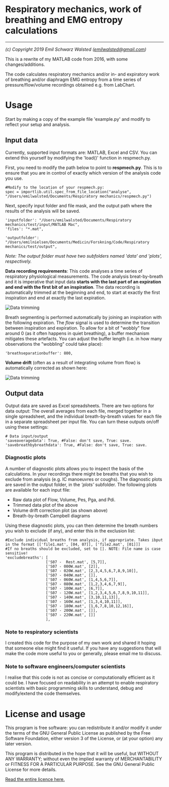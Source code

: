# Respiratory mechanics, work of breathing and EMG entropy calculations
------------------------------------------------------------------------ 
_(c) Copyright 2019 Emil Schwarz Walsted (emilwalsted@gmail.com)_

This is a rewrite of my MATLAB code from 2016, with some changes/additions.

The code calculates respiratory mechanics and/or in- and expiratory work of 
breathing and/or diaphragm EMG entropy from a time series of 
pressure/flow/volume recordings obtained  e.g. from LabChart.

# Usage

Start by making a copy of the example file 'example.py' and modify to reflect your setup and analysis.

## Input data

Currently, supported input formats are: MATLAB, Excel and CSV. You can extend
this yourself by modifying the 'load()' function in respmech.py.

First, you need to modify the path below to point to **respmech.py**. This is to ensure that you are in control of exactly which version of the analysis code you use.

```
#Modify to the location of your respmech.py:
spec = importlib.util.spec_from_file_location("analyse", "/Users/emilwalsted/Documents/Respiratory mechanics/respmech.py")
```

Next, specify input folder and file mask, and the output path where the results of the analysis will be saved. 

```
'inputfolder': "/Users/emilwalsted/Documents/Respiratory mechanics/test/input/MATLAB Mac",
'files': "*.mat",
    
'outputfolder': "/Users/emilnielsen/Documents/Medicin/Forskning/Code/Respiratory mechanics/test/output", 
```
_Note: The output folder must have two subfolders named 'data' and 'plots', respectively._

**Data recording requirements**: This code analyses a time series of respiratory physiological measurements. The code analysis breat-by-breath and it is imperative that input data **starts with the last part of an expiration and end with the first bit of an inspiration**. The data recording is automatically trimmed at the beginning and end, to start at exactly the first inspiration and end at exactly the last expiration. 


![Data trimming](https://github.com/emilwalsted/respmechdocs/blob/master/img/datatrim1.png)


Breath segmenting is performed automatically by joining an inspiration with the following expiration. The _flow_ signal is used to determine the transition between inspiration and expiration. To allow for a bit of "wobbly" flow around 0 (as it often happens in quiet breathing), a buffer mechanism mitigates these artefacts. You can adjust the buffer length (i.e. in how many observations the "wobbling" could take place):

```
'breathseparationbuffer': 800,
```

**Volume drift** (often as a result of integrating volume from flow) is automatically corrected as shown here:

![Data trimming](https://github.com/emilwalsted/respmechdocs/blob/master/img/volumedrift.png)


## Output data
Output data are saved as Excel spreadsheets. There are two options for data output: The overall averages from each file, merged together in a single spreadsheet, and the individual breath-by-breath values for each file in a separate spreadsheet per input file. You can turn these outputs on/off using these settings:

```
# Data input/output
'saveaveragedata': True, #False: don't save, True: save.
'savebreathbybreathdata': True, #False: don't save, True: save.
```

### Diagnostic plots
A number of diagnostic plots allows you to inspect the basis of the calculations. In your recordings there might be breaths that you wish to exclude from analysis (e.g. IC manoeuvres or coughs). The diagnostic plots are saved in the output folder, in the _'plots'_ subfolder. The following plots are available for each input file:

* Raw data plot of Flow, Volume, Pes, Pga, and Pdi.
* Trimmed data plot of the above
* Volume drift correction plot (as shown above)
* Breath-by-breath Campbell diagrams 

Using these diagnostic plots, you can then determine the breath numbers you wish to exclude (if any), and enter this in the exclusion list:

```
#Exclude individual breaths from analysis, if appropriate. Takes ibput in the format [['file1.mat', [04, 07]], ['file2.mat', [01]]]
#If no breaths should be excluded, set to []. NOTE: File name is case sensitive!
'excludebreaths': [
                  ['S07 -  Rest.mat', [5,7]],
                  ['S07 - 000W.mat', [2]],
                  ['S07 - 020W.mat', [2,3,4,5,6,7,8,9,10]],
                  ['S07 - 040W.mat', []],
                  ['S07 - 060W.mat', [1,4,5,6,7]], 
                  ['S07 - 080W.mat', [1,2,3,4,6,7,9]],
                  ['S07 - 100W.mat', [6,7]],
                  ['S07 - 120W.mat', [1,2,3,4,5,6,7,8,9,10,11]],
                  ['S07 - 140W.mat', [3,10,11,13]],
                  ['S07 - 160W.mat', [1,3,4,10,11]],
                  ['S07 - 180W.mat', [1,6,7,8,10,12,16]],
                  ['S07 - 200W.mat', []],
                  ['S07 - 220W.mat', []]                       
                  ],
```

### Note to respiratory scientists

I created this code for the purpose of my own work and shared it hoping that 
someone else might find it useful. If you have any suggestions that will make 
the code more useful to you or generally, please email me to discuss.

### Note to software engineers/computer scientists

I realise that this code is not as concise or computationally efficient as it 
could be. I have focused on readability in an attempt to enable respiratory 
scientists with basic programming skills to understand, debug and modify/extend
the code themselves.

# License and usage
This program is free software: you can redistribute it and/or modify
it under the terms of the GNU General Public License as published by
the Free Software Foundation, either version 3 of the License, or
(at your option) any later version.
 
This program is distributed in the hope that it will be useful,
but WITHOUT ANY WARRANTY; without even the implied warranty of
MERCHANTABILITY or FITNESS FOR A PARTICULAR PURPOSE.  See the
GNU General Public License for more details.

[Read the entire licence here.](LICENSE)
